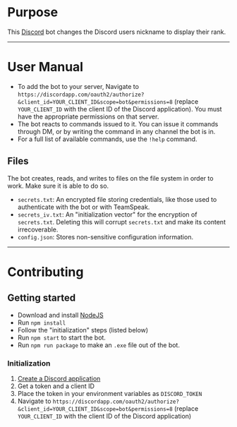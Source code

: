 # Purpose

This [Discord](https://discordapp.com/) bot changes the Discord users nickname to display their rank.

---

# User Manual

* To add the bot to your server, Navigate to `https://discordapp.com/oauth2/authorize?&client_id=YOUR_CLIENT_ID&scope=bot&permissions=8` (replace `YOUR_CLIENT_ID` with the client ID of the Discord application). You must have the appropriate permissions on that server.
* The bot reacts to commands issued to it. You can issue it commands through DM, or by writing the command in any channel the bot is in.
* For a full list of available commands, use the `!help` command.

## Files

The bot creates, reads, and writes to files on the file system in order to work.
Make sure it is able to do so.

* `secrets.txt`: An encrypted file storing credentials, like those used to authenticate with the bot or with TeamSpeak.
* `secrets_iv.txt`: An "initialization vector" for the encryption of `secrets.txt`. Deleting this will corrupt `secrets.txt` and make its content irrecoverable.
* `config.json`: Stores non-sensitive configuration information.

---

# Contributing

## Getting started

* Download and install [NodeJS](https://nodejs.org/en/download/)
* Run `npm install`
* Follow the "initialization" steps (listed below)
* Run `npm start` to start the bot.
* Run `npm run package` to make an `.exe` file out of the bot.

### Initialization
1. [Create a Discord application](https://discordapp.com/developers/applications/)
2. Get a token and a client ID
3. Place the token in your environment variables as `DISCORD_TOKEN`
4. Navigate to `https://discordapp.com/oauth2/authorize?&client_id=YOUR_CLIENT_ID&scope=bot&permissions=8` (replace `YOUR_CLIENT_ID` with the client ID of the Discord application)
